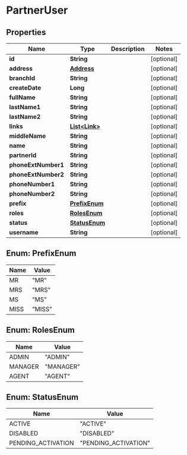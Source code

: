 
# PartnerUser

## Properties
Name | Type | Description | Notes
------------ | ------------- | ------------- | -------------
**id** | **String** |  |  [optional]
**address** | [**Address**](Address.md) |  |  [optional]
**branchId** | **String** |  |  [optional]
**createDate** | **Long** |  |  [optional]
**fullName** | **String** |  |  [optional]
**lastName1** | **String** |  |  [optional]
**lastName2** | **String** |  |  [optional]
**links** | [**List&lt;Link&gt;**](Link.md) |  |  [optional]
**middleName** | **String** |  |  [optional]
**name** | **String** |  |  [optional]
**partnerId** | **String** |  |  [optional]
**phoneExtNumber1** | **String** |  |  [optional]
**phoneExtNumber2** | **String** |  |  [optional]
**phoneNumber1** | **String** |  |  [optional]
**phoneNumber2** | **String** |  |  [optional]
**prefix** | [**PrefixEnum**](#PrefixEnum) |  |  [optional]
**roles** | [**RolesEnum**](#RolesEnum) |  |  [optional]
**status** | [**StatusEnum**](#StatusEnum) |  |  [optional]
**username** | **String** |  |  [optional]


<a name="PrefixEnum"></a>
## Enum: PrefixEnum
Name | Value
---- | -----
MR | &quot;MR&quot;
MRS | &quot;MRS&quot;
MS | &quot;MS&quot;
MISS | &quot;MISS&quot;


<a name="RolesEnum"></a>
## Enum: RolesEnum
Name | Value
---- | -----
ADMIN | &quot;ADMIN&quot;
MANAGER | &quot;MANAGER&quot;
AGENT | &quot;AGENT&quot;


<a name="StatusEnum"></a>
## Enum: StatusEnum
Name | Value
---- | -----
ACTIVE | &quot;ACTIVE&quot;
DISABLED | &quot;DISABLED&quot;
PENDING_ACTIVATION | &quot;PENDING_ACTIVATION&quot;



